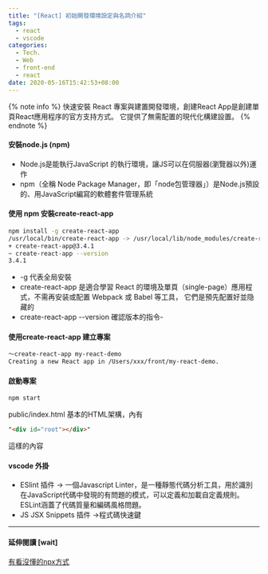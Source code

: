 ```yaml
---
title: "[React] 初始開發環境設定與名詞介紹"
tags:
  - react
  - vscode
categories:
  - Tech.
  - Web
  - front-end
  - react
date: 2020-05-16T15:42:53+08:00
---
```



{% note info %} 快速安裝 React 專案與建置開發環境，創建React App是創建單頁React應用程序的官方支持方式。 它提供了無需配置的現代化構建設置。 {% endnote %}



<!--more-->


#### 安裝node.js (npm)
- Node.js是能執行JavaScript 的執行環境，讓JS可以在伺服器(瀏覽器以外)運作
- npm（全稱 Node Package Manager，即「node包管理器」）是Node.js預設的、用JavaScript編寫的軟體套件管理系統

#### 使用 npm 安裝create-react-app
```bash
npm install -g create-react-app
/usr/local/bin/create-react-app -> /usr/local/lib/node_modules/create-react-app/index.js
+ create-react-app@3.4.1
~ create-react-app --version
3.4.1
```
-  -g 代表全局安裝
- create-react-app 是適合學習 React 的環境及單頁（single-page）應用程式，不需再安装或配置 Webpack 或 Babel 等工具， 它們是預先配置好並隐藏的
-  create-react-app --version 確認版本的指令- 

#### 使用create-react-app 建立專案
```bash
～create-react-app my-react-demo
Creating a new React app in /Users/xxx/front/my-react-demo.
```

#### 啟動專案
```bash
npm start
```


public/index.html
基本的HTML架構，內有
```html
"<div id="root"></div>"
```
這樣的內容


#### vscode 外掛
- ESlint 插件 -> 一個Javascript Linter，是一種靜態代碼分析工具，用於識別在JavaScript代碼中發現的有問題的模式，可以定義和加載自定義規則。ESLint涵蓋了代碼質量和編碼風格問題。
- JS JSX Snippets  插件  ->程式碼快速鍵

------------
#### 延伸閱讀 [wait]
[有看沒懂的npx方式](https://www.itread01.com/content/1544755994.html "有看沒懂的npx方式")

